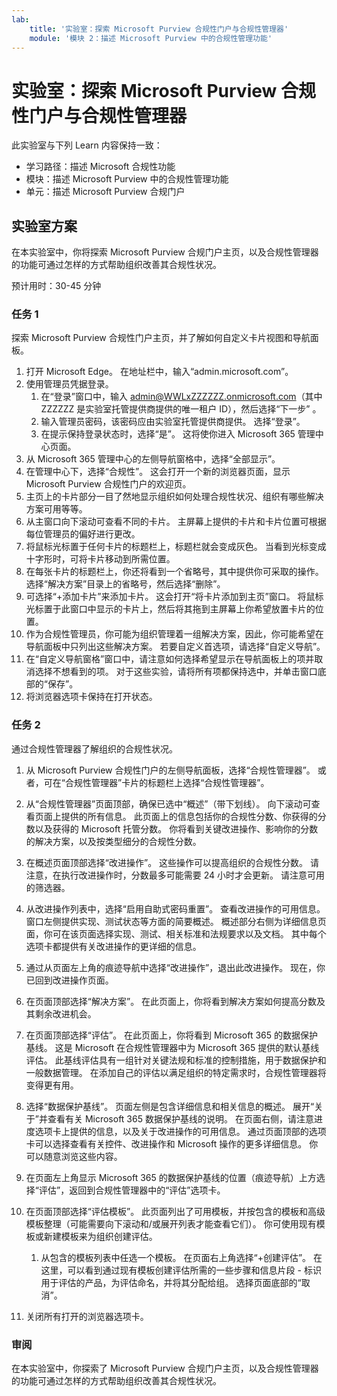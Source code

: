 ```yaml
---
lab:
    title: '实验室：探索 Microsoft Purview 合规性门户与合规性管理器'    
    module: '模块 2：描述 Microsoft Purview 中的合规性管理功能'
---
```



# <a name="lab-explore-the-microsoft-purview-compliance-portal--compliance-manager"></a>实验室：探索 Microsoft Purview 合规性门户与合规性管理器

此实验室与下列 Learn 内容保持一致：

- 学习路径：描述 Microsoft 合规性功能
- 模块：描述 Microsoft Purview 中的合规性管理功能
- 单元：描述 Microsoft Purview 合规门户

## <a name="lab-scenario"></a>实验室方案

在本实验室中，你将探索 Microsoft Purview 合规门户主页，以及合规性管理器的功能可通过怎样的方式帮助组织改善其合规性状况。

预计用时：30-45 分钟

### <a name="task-1"></a>任务 1

探索 Microsoft Purview 合规性门户主页，并了解如何自定义卡片视图和导航面板。

1. 打开 Microsoft Edge。 在地址栏中，输入“admin.microsoft.com”。
1. 使用管理员凭据登录。
    1. 在“登录”窗口中，输入 admin@WWLxZZZZZZ.onmicrosoft.com（其中 ZZZZZZ 是实验室托管提供商提供的唯一租户 ID），然后选择“下一步” 。
    1. 输入管理员密码，该密码应由实验室托管提供商提供。 选择“登录”。
    1. 在提示保持登录状态时，选择“是”。 这将使你进入 Microsoft 365 管理中心页面。
1. 从 Microsoft 365 管理中心的左侧导航窗格中，选择“全部显示”。
1. 在管理中心下，选择“合规性”。  这会打开一个新的浏览器页面，显示 Microsoft Purview 合规性门户的欢迎页。  
1. 主页上的卡片部分一目了然地显示组织如何处理合规性状况、组织有哪些解决方案可用等等。
1. 从主窗口向下滚动可查看不同的卡片。 主屏幕上提供的卡片和卡片位置可根据每位管理员的偏好进行更改。  
1. 将鼠标光标置于任何卡片的标题栏上，标题栏就会变成灰色。  当看到光标变成十字形时，可将卡片移动到所需位置。
1. 在每张卡片的标题栏上，你还将看到一个省略号，其中提供你可采取的操作。  选择“解决方案”目录上的省略号，然后选择“删除”。
1. 可选择“+添加卡片”来添加卡片。  这会打开“将卡片添加到主页”窗口。  将鼠标光标置于此窗口中显示的卡片上，然后将其拖到主屏幕上你希望放置卡片的位置。
1. 作为合规性管理员，你可能为组织管理着一组解决方案，因此，你可能希望在导航面板中只列出这些解决方案。 若要自定义首选项，请选择“自定义导航”。  
1. 在“自定义导航窗格”窗口中，请注意如何选择希望显示在导航面板上的项并取消选择不想看到的项。 对于这些实验，请将所有项都保持选中，并单击窗口底部的“保存”。  
1. 将浏览器选项卡保持在打开状态。

### <a name="task-2"></a>任务 2

通过合规性管理器了解组织的合规性状况。

1. 从 Microsoft Purview 合规性门户的左侧导航面板，选择“合规性管理器”。  或者，可在“合规性管理器”卡片的标题栏上选择“合规性管理器”。

1. 从“合规性管理器”页面顶部，确保已选中“概述”（带下划线）。 向下滚动可查看页面上提供的所有信息。  此页面上的信息包括你的合规性分数、你获得的分数以及获得的 Microsoft 托管分数。   你将看到关键改进操作、影响你的分数的解决方案，以及按类型细分的合规性分数。

1. 在概述页面顶部选择“改进操作”。  这些操作可以提高组织的合规性分数。 请注意，在执行改进操作时，分数最多可能需要 24 小时才会更新。  请注意可用的筛选器。

1. 从改进操作列表中，选择“启用自助式密码重置”。  查看改进操作的可用信息。  窗口左侧提供实现、测试状态等方面的简要概述。 概述部分右侧为详细信息页面，你可在该页面选择实现、测试、相关标准和法规要求以及文档。 其中每个选项卡都提供有关改进操作的更详细的信息。

1. 通过从页面左上角的痕迹导航中选择“改进操作”，退出此改进操作。  现在，你已回到改进操作页面。

1. 在页面顶部选择“解决方案”。 在此页面上，你将看到解决方案如何提高分数及其剩余改进机会。

1. 在页面顶部选择“评估”。 在此页面上，你将看到 Microsoft 365 的数据保护基线。  这是 Microsoft 在合规性管理器中为 Microsoft 365 提供的默认基线评估。  此基线评估具有一组针对关键法规和标准的控制措施，用于数据保护和一般数据管理。 在添加自己的评估以满足组织的特定需求时，合规性管理器将变得更有用。

1. 选择“数据保护基线”。  页面左侧是包含详细信息和相关信息的概述。  展开“关于”并查看有关 Microsoft 365 数据保护基线的说明。  在页面右侧，请注意进度选项卡上提供的信息，以及关于改进操作的可用信息。 通过页面顶部的选项卡可以选择查看有关控件、改进操作和 Microsoft 操作的更多详细信息。 你可以随意浏览这些内容。 

1. 在页面左上角显示 Microsoft 365 的数据保护基线的位置（痕迹导航）上方选择“评估”，返回到合规性管理器中的“评估”选项卡。  

1. 在页面顶部选择“评估模板”。  此页面列出了可用模板，并按包含的模板和高级模板整理（可能需要向下滚动和/或展开列表才能查看它们）。  你可使用现有模板或新建模板来为组织创建评估。
    1. 从包含的模板列表中任选一个模板。 在页面右上角选择“+创建评估”。  在这里，可以看到通过现有模板创建评估所需的一些步骤和信息片段 - 标识用于评估的产品，为评估命名，并将其分配给组。  选择页面底部的“取消”。

1. 关闭所有打开的浏览器选项卡。

### <a name="review"></a>审阅

在本实验室中，你探索了 Microsoft Purview 合规门户主页，以及合规性管理器的功能可通过怎样的方式帮助组织改善其合规性状况。

